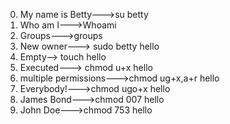 0. My name is Betty--->su betty
1. Who am I--->Whoami
2. Groups--->groups
3. New owner---> sudo betty hello
4. Empty--> touch hello
5. Executed---> chmod u+x hello
6. multiple permissions--->chmod ug+x,a+r hello
7. Everybody!--->chmod ugo+x hello
8. James Bond--->chmod 007 hello
9. John Doe--->chmod 753 hello